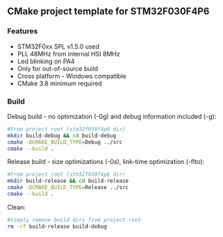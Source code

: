 ## CMake project template for STM32F030F4P6

### Features

* STM32F0xx SPL v1.5.0 used
* PLL 48MHz from internal HSI 8MHz
* Led blinking on PA4
* Only for out-of-source build
* Cross platform - Windows compatible
* CMake 3.8 minimum required

### Build

Debug build - no optimization (-0g) and debug information included (-g):
```bash
#From project root (stm32f030f4p6 dir)
mkdir build-debug && cd build-debug
cmake -DCMAKE_BUILD_TYPE=Debug ../src
cmake --build .
```

Release build - size optimizations (-0s), link-time optimization (-flto):
```bash
#From project root (stm32f030f4p6 dir)
mkdir build-release && cd build-release
cmake -DCMAKE_BUILD_TYPE=Release ../src
cmake --build .
```

Clean:
```bash
#Simply remove build dirs from project root
rm -rf build-release build-debug
```

